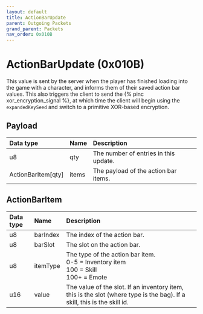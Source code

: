 ```yaml
---
layout: default
title: ActionBarUpdate
parent: Outgoing Packets
grand_parent: Packets
nav_order: 0x010B
---
```


# ActionBarUpdate (0x010B)

This value is sent by the server when the player has finished loading into the game with a character, and informs them of their saved action bar values. This also triggers the client to send the {% pinc xor_encryption_signal %}, at which time the client will begin using the `expandedKeySeed` and switch to a primitive XOR-based encryption.

## Payload

| Data type            | Name            | Description                                                                                |
|:---------------------|:----------------|:-------------------------------------------------------------------------------------------|
| u8                   | qty             | The number of entries in this update.                                                      |
| ActionBarItem[qty]   | items           | The payload of the action bar items.                                                       |


## ActionBarItem

| Data type            | Name            | Description                                                                                |
|:---------------------|:----------------|:-------------------------------------------------------------------------------------------|
| u8                   | barIndex        | The index of the action bar.                                                               |
| u8                   | barSlot         | The slot on the action bar.                                                                |
| u8                   | itemType        | The type of the action bar item. <br>0-5 = Inventory item<br>100 = Skill<br>100+ = Emote   |
| u16                  | value           | The value of the slot. If an inventory item, this is the slot (where type is the bag). If a skill, this is the skill id. |
